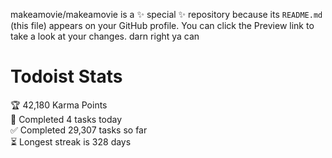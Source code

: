 makeamovie/makeamovie is a ✨ special ✨ repository because its `README.md` (this file) appears on your GitHub profile.
You can click the Preview link to take a look at your changes. darn right ya can

# Todoist Stats

<!-- TODO-IST:START -->
🏆  42,180 Karma Points           
🌸  Completed 4 tasks today           
✅  Completed 29,307 tasks so far           
⏳  Longest streak is 328 days
<!-- TODO-IST:END -->